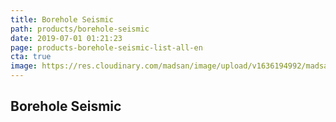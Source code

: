 ```yaml
---
title: Borehole Seismic
path: products/borehole-seismic
date: 2019-07-01 01:21:23
page: products-borehole-seismic-list-all-en
cta: true
image: https://res.cloudinary.com/madsan/image/upload/v1636194992/madsan-stock/IMG_3200_nsgux0.jpg
---
```


## Borehole Seismic
